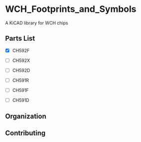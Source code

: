 # WCH_Footprints_and_Symbols
A KiCAD library for WCH chips

## Parts List

- [X] CH592F
- [ ] CH592X
- [ ] CH592D
- [ ] CH591R
- [ ] CH591F
- [ ] CH591D


## Organization

## Contributing


